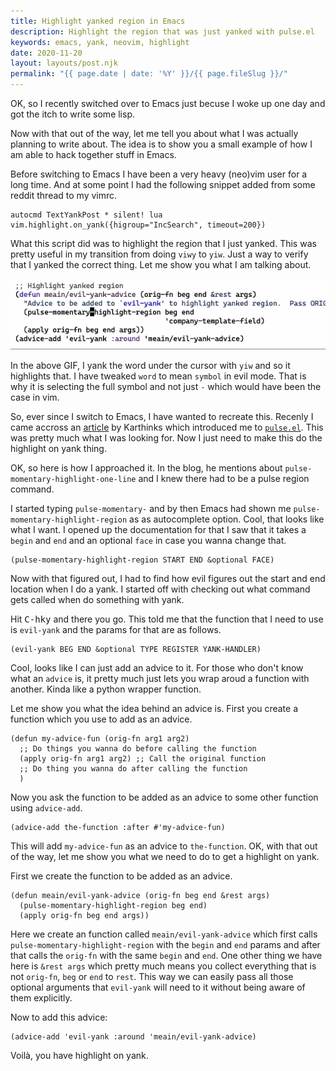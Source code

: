 ```yaml
---
title: Highlight yanked region in Emacs
description: Highlight the region that was just yanked with pulse.el
keywords: emacs, yank, neovim, highlight
date: 2020-11-20
layout: layouts/post.njk
permalink: "{{ page.date | date: '%Y' }}/{{ page.fileSlug }}/"
---
```


OK, so I recently switched over to Emacs just becuse I woke up one day and got the itch to write some lisp.

Now with that out of the way, let me tell you about what I was actually planning to write about.
The idea is to show you a small example of how I am able to hack together stuff in Emacs.

Before switching to Emacs I have been a very heavy (neo)vim user for a long time.
And at some point I had the following snippet added from some reddit thread to my vimrc.

``` vim
autocmd TextYankPost * silent! lua vim.highlight.on_yank({higroup="IncSearch", timeout=200})
```
What this script did was to highlight the region that I just yanked. This was pretty useful in my transition from doing `viwy` to `yiw`.
Just a way to verify that I yanked the correct thing. Let me show you what I am talking about.

![GIF of highlight on yank](/img/highlight.gif)

In the above GIF, I yank the word under the cursor with `yiw` and so it highlights that. I have tweaked `word` to mean `symbol` in evil mode.
That is why it is selecting the full symbol and not just `-` which would have been the case in vim.

So, ever since I switch to Emacs, I have wanted to recreate this.
Recenly I came accross an [article](https://karthinks.com/software/batteries-included-with-emacs/) by Karthinks which introduced me to [`pulse.el`](https://www.emacswiki.org/emacs/PulseRegion).
This was pretty much what I was looking for. Now I just need to make this do the highlight on yank thing.

OK, so here is how I approached it.
In the blog, he mentions about `pulse-momentary-highlight-one-line` and I knew there had to be a pulse region command.

I started typing `pulse-momentary-` and by then Emacs had shown me `pulse-momentary-highlight-region` as as autocomplete option.
Cool, that looks like what I want. I opened up the documentation for that I saw that it takes a `begin` and `end` and an optional `face` in case you wanna change that.

``` emacs-lisp
(pulse-momentary-highlight-region START END &optional FACE)
```

Now with that figured out, I had to find how evil figures out the start and end location when I do a yank.
I started off with checking out what command gets called when do something with yank.

Hit <kbd>C-h</kbd><kbd>k</kbd><kbd>y</kbd> and there you go.
This told me that the function that I need to use is `evil-yank` and the params for that are as follows.

``` emacs-lisp
(evil-yank BEG END &optional TYPE REGISTER YANK-HANDLER)
```

Cool, looks like I can just add an advice to it. For those who don't know what an `advice` is, it pretty much just lets you wrap aroud a function with another.
Kinda like a python wrapper function.

Let me show you what the idea behind an advice is.
First you create a function which you use to add as an advice.

``` emacs-lisp
(defun my-advice-fun (orig-fn arg1 arg2)
  ;; Do things you wanna do before calling the function
  (apply orig-fn arg1 arg2) ;; Call the original function
  ;; Do thing you wanna do after calling the function
  )
```

Now you ask the function to be added as an advice to some other function using `advice-add`.

``` emacs-lisp
(advice-add the-function :after #'my-advice-fun)
```

This will add `my-advice-fun` as an advice to `the-function`.
OK, with that out of the way, let me show you what we need to do to get a highlight on yank.

First we create the function to be added as an advice.

``` emacs-lisp
(defun meain/evil-yank-advice (orig-fn beg end &rest args)
  (pulse-momentary-highlight-region beg end)
  (apply orig-fn beg end args))
```

Here we create an function called `meain/evil-yank-advice` which first calls `pulse-momentary-highlight-region` with the `begin` and `end` params
and after that calls the `orig-fn` with the same `begin` and `end`. One other thing we have here is `&rest args` which pretty much means you collect everything that is not `orig-fn`, `beg` or `end` to `rest`.
This way we can easily pass all those optional arguments that `evil-yank` will need to it without being aware of them explicitly.

Now to add this advice:

``` emacs-lisp
(advice-add 'evil-yank :around 'meain/evil-yank-advice)
```

Voilà, you have highlight on yank.
